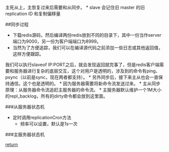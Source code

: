 主死从上，主恢复过来后需要和从同步。
    * slave 会记住旧 master 的旧 replication ID 和复制偏移量

##同步过程
* 下载redis源码，然后编译两份redis放到不同的目录下，其中一份当作server端口为9000，另一份为客户端端口为8999。
* 当然为了方便追踪，我们可以在编译源代码之前添加一些日志或其他返回值，这样方便跟踪。

我们可以执行slaveof IP:PORT之后，就会发现返回就完事了，但是redis客户端需要和服务器进行复杂的底层交互，这个对用户是透明的，涉及到的命令有ping、psync（以前是sync，现在两者都支持）。
    * 另外同步后，接下来主从也会一直保持通信。这个也是透明的。
        * 因为服务器需要将新命令流发送过来。
    * 主从同步原理：从服务器命令流追赶主服务器的命令流。
        * 主服务器默认维护一个1M大小的repl_backlog，所有的dirty命令都会放到这里面。
    
###从服务器状态机
* 定时调用replicationCron方法
    * 频率可以设置，默认是1s一次
    
    
    
    
    
###主服务器状态机


[return](README.md)
